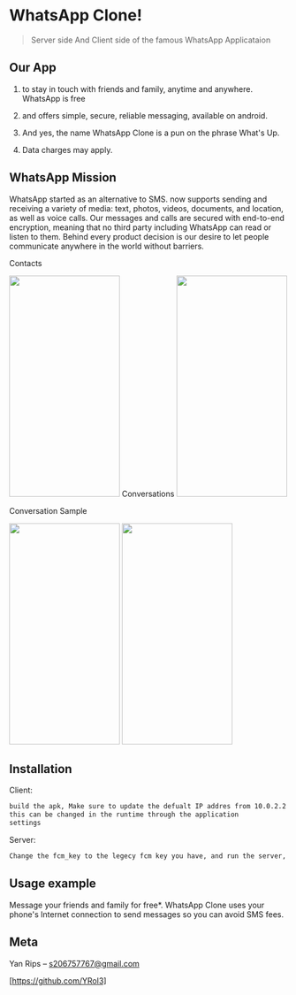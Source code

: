 # WhatsApp Clone!
> Server side And Client side of the famous WhatsApp Applicataion

## Our App
1. to stay in touch with friends and family, anytime and anywhere. WhatsApp is free
2. and offers simple, secure, reliable messaging, available on android.

3. And yes, the name WhatsApp Clone is a pun on the phrase What's Up.

4. Data charges may apply.

## WhatsApp Mission
WhatsApp started as an alternative to SMS. now supports sending and receiving a variety of media: text, photos, videos, documents, and location, as well as voice calls. Our messages and calls are secured with end-to-end encryption, meaning that no third party including WhatsApp can read or listen to them. Behind every product decision is our desire to let people communicate anywhere in the world without barriers.

Contacts

<img width="200" height="400" src="https://i.imgur.com/Ux1Xv6P.png"/>
Conversations

<img width="200" height="400" src="https://i.imgur.com/LqV4FuX.png"/>

Conversation Sample

<img width="200" height="400" src="https://i.imgur.com/SeECjid.jpg"/>
<img width="200" height="400" src="https://i.imgur.com/bz0SDLD.png"/>

## Installation

Client:

```sh
build the apk, Make sure to update the defualt IP addres from 10.0.2.2 to your main domain, If not changed
this can be changed in the runtime through the application
settings
```
Server:

```sh
Change the fcm_key to the legecy fcm key you have, and run the server, Make sure the url name of the servlet stays the same
```


## Usage example

Message your friends and family for free*. WhatsApp Clone uses your phone's Internet connection to send messages so you can avoid SMS fees.

## Meta

Yan Rips – s206757767@gmail.com

[https://github.com/YRol3]
